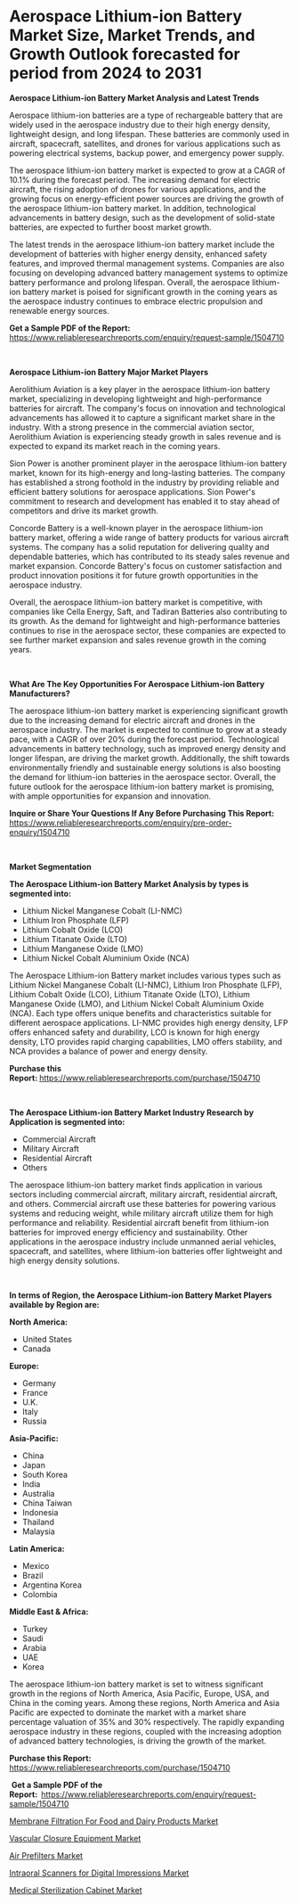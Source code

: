 <p><h1>Aerospace Lithium-ion Battery Market Size, Market Trends, and Growth Outlook forecasted for period from 2024 to 2031</h1></p><p><strong>Aerospace Lithium-ion Battery Market Analysis and Latest Trends</strong></p>
<p><p>Aerospace lithium-ion batteries are a type of rechargeable battery that are widely used in the aerospace industry due to their high energy density, lightweight design, and long lifespan. These batteries are commonly used in aircraft, spacecraft, satellites, and drones for various applications such as powering electrical systems, backup power, and emergency power supply.</p><p>The aerospace lithium-ion battery market is expected to grow at a CAGR of 10.1% during the forecast period. The increasing demand for electric aircraft, the rising adoption of drones for various applications, and the growing focus on energy-efficient power sources are driving the growth of the aerospace lithium-ion battery market. In addition, technological advancements in battery design, such as the development of solid-state batteries, are expected to further boost market growth.</p><p>The latest trends in the aerospace lithium-ion battery market include the development of batteries with higher energy density, enhanced safety features, and improved thermal management systems. Companies are also focusing on developing advanced battery management systems to optimize battery performance and prolong lifespan. Overall, the aerospace lithium-ion battery market is poised for significant growth in the coming years as the aerospace industry continues to embrace electric propulsion and renewable energy sources.</p></p>
<p><strong>Get a Sample PDF of the Report:&nbsp;</strong> <a href="https://www.reliableresearchreports.com/enquiry/request-sample/1504710">https://www.reliableresearchreports.com/enquiry/request-sample/1504710</a></p>
<p>&nbsp;</p>
<p><strong>Aerospace Lithium-ion Battery Major Market Players</strong></p>
<p><p>Aerolithium Aviation is a key player in the aerospace lithium-ion battery market, specializing in developing lightweight and high-performance batteries for aircraft. The company's focus on innovation and technological advancements has allowed it to capture a significant market share in the industry. With a strong presence in the commercial aviation sector, Aerolithium Aviation is experiencing steady growth in sales revenue and is expected to expand its market reach in the coming years.</p><p>Sion Power is another prominent player in the aerospace lithium-ion battery market, known for its high-energy and long-lasting batteries. The company has established a strong foothold in the industry by providing reliable and efficient battery solutions for aerospace applications. Sion Power's commitment to research and development has enabled it to stay ahead of competitors and drive its market growth.</p><p>Concorde Battery is a well-known player in the aerospace lithium-ion battery market, offering a wide range of battery products for various aircraft systems. The company has a solid reputation for delivering quality and dependable batteries, which has contributed to its steady sales revenue and market expansion. Concorde Battery's focus on customer satisfaction and product innovation positions it for future growth opportunities in the aerospace industry.</p><p>Overall, the aerospace lithium-ion battery market is competitive, with companies like Cella Energy, Saft, and Tadiran Batteries also contributing to its growth. As the demand for lightweight and high-performance batteries continues to rise in the aerospace sector, these companies are expected to see further market expansion and sales revenue growth in the coming years.</p></p>
<p>&nbsp;</p>
<p><strong>What Are The Key Opportunities For Aerospace Lithium-ion Battery Manufacturers?</strong></p>
<p><p>The aerospace lithium-ion battery market is experiencing significant growth due to the increasing demand for electric aircraft and drones in the aerospace industry. The market is expected to continue to grow at a steady pace, with a CAGR of over 20% during the forecast period. Technological advancements in battery technology, such as improved energy density and longer lifespan, are driving the market growth. Additionally, the shift towards environmentally friendly and sustainable energy solutions is also boosting the demand for lithium-ion batteries in the aerospace sector. Overall, the future outlook for the aerospace lithium-ion battery market is promising, with ample opportunities for expansion and innovation.</p></p>
<p><strong>Inquire or Share Your Questions If Any Before Purchasing This Report:</strong> <a href="https://www.reliableresearchreports.com/enquiry/pre-order-enquiry/1504710">https://www.reliableresearchreports.com/enquiry/pre-order-enquiry/1504710</a></p>
<p>&nbsp;</p>
<p><strong>Market Segmentation</strong></p>
<p><strong>The Aerospace Lithium-ion Battery Market Analysis by types is segmented into:</strong></p>
<p><ul><li>Lithium Nickel Manganese Cobalt (LI-NMC)</li><li>Lithium Iron Phosphate (LFP)</li><li>Lithium Cobalt Oxide (LCO)</li><li>Lithium Titanate Oxide (LTO)</li><li>Lithium Manganese Oxide (LMO)</li><li>Lithium Nickel Cobalt Aluminium Oxide (NCA)</li></ul></p>
<p><p>The Aerospace Lithium-ion Battery market includes various types such as Lithium Nickel Manganese Cobalt (LI-NMC), Lithium Iron Phosphate (LFP), Lithium Cobalt Oxide (LCO), Lithium Titanate Oxide (LTO), Lithium Manganese Oxide (LMO), and Lithium Nickel Cobalt Aluminium Oxide (NCA). Each type offers unique benefits and characteristics suitable for different aerospace applications. LI-NMC provides high energy density, LFP offers enhanced safety and durability, LCO is known for high energy density, LTO provides rapid charging capabilities, LMO offers stability, and NCA provides a balance of power and energy density.</p></p>
<p><strong>Purchase this Report:&nbsp;</strong><a href="https://www.reliableresearchreports.com/purchase/1504710">https://www.reliableresearchreports.com/purchase/1504710</a></p>
<p>&nbsp;</p>
<p><strong>The Aerospace Lithium-ion Battery Market Industry Research by Application is segmented into:</strong></p>
<p><ul><li>Commercial Aircraft</li><li>Military Aircraft</li><li>Residential Aircraft</li><li>Others</li></ul></p>
<p><p>The aerospace lithium-ion battery market finds application in various sectors including commercial aircraft, military aircraft, residential aircraft, and others. Commercial aircraft use these batteries for powering various systems and reducing weight, while military aircraft utilize them for high performance and reliability. Residential aircraft benefit from lithium-ion batteries for improved energy efficiency and sustainability. Other applications in the aerospace industry include unmanned aerial vehicles, spacecraft, and satellites, where lithium-ion batteries offer lightweight and high energy density solutions.</p></p>
<p>&nbsp;</p>
<p><strong>In terms of Region, the Aerospace Lithium-ion Battery Market Players available by Region are:</strong></p>
<p>
    <p> <strong> North America: </strong>
        <ul>
            <li>United States</li>
            <li>Canada</li>
        </ul>
        </p> 
    <p> <strong> Europe: </strong>
        <ul>
            <li>Germany</li>
            <li>France</li>
            <li>U.K.</li>
            <li>Italy</li>
            <li>Russia</li>
        </ul>
        </p> 
    <p> <strong> Asia-Pacific: </strong>
        <ul>
            <li>China</li>
            <li>Japan</li>
            <li>South Korea</li>
            <li>India</li>
            <li>Australia</li>
            <li>China Taiwan</li>
            <li>Indonesia</li>
            <li>Thailand</li>
            <li>Malaysia</li>
        </ul>
        </p> 
    <p> <strong> Latin America: </strong>
        <ul>
            <li>Mexico</li>
            <li>Brazil</li>
            <li>Argentina Korea</li>
            <li>Colombia</li>
        </ul>
        </p> 
    <p> <strong> Middle East & Africa: </strong>
        <ul>
            <li>Turkey</li>
            <li>Saudi</li>
            <li>Arabia</li>
            <li>UAE</li>
            <li>Korea</li>
        </ul>
    </p>
    </p>
<p><p>The aerospace lithium-ion battery market is set to witness significant growth in the regions of North America, Asia Pacific, Europe, USA, and China in the coming years. Among these regions, North America and Asia Pacific are expected to dominate the market with a market share percentage valuation of 35% and 30% respectively. The rapidly expanding aerospace industry in these regions, coupled with the increasing adoption of advanced battery technologies, is driving the growth of the market.</p></p>
<p><strong>Purchase this Report: </strong><a href="https://www.reliableresearchreports.com/purchase/1504710">https://www.reliableresearchreports.com/purchase/1504710</a></p>
<p>&nbsp;<strong>Get a Sample PDF of the Report:&nbsp;&nbsp;</strong><a href="https://www.reliableresearchreports.com/enquiry/request-sample/1504710">https://www.reliableresearchreports.com/enquiry/request-sample/1504710</a></p>
<p><strong></strong></p>
<p><p><a href="https://github.com/julyju69/Market-Research-Report-List-1/blob/main/membrane-filtration-for-food-and-dairy-products-market.md">Membrane Filtration For Food and Dairy Products Market</a></p><p><a href="https://medium.com/@marcoshoppe2023/vascular-closure-equipment-market-the-key-to-successful-business-strategy-forecast-till-2031-1bfed7e71363">Vascular Closure Equipment Market</a></p><p><a href="https://github.com/gdfhhhj/Market-Research-Report-List-3/blob/main/air-prefilters-market.md">Air Prefilters Market</a></p><p><a href="https://medium.com/@marcoshoppe2023/intraoral-scanners-for-digital-impressions-market-research-report-its-history-and-forecast-2024-to-0bcd1d3a7b65">Intraoral Scanners for Digital Impressions Market</a></p><p><a href="https://medium.com/@evertkohler82/medical-sterilization-cabinet-market-report-reveals-the-latest-trends-and-growth-opportunities-of-137ab1c5fc8b">Medical Sterilization Cabinet Market</a></p></p>